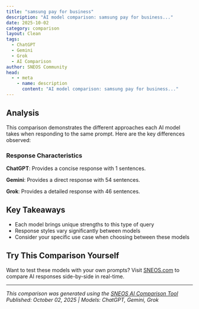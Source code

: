 ```yaml
---
title: "samsung pay for business"
description: "AI model comparison: samsung pay for business..."
date: 2025-10-02
category: comparison
layout: Clean
tags:
  - ChatGPT
  - Gemini
  - Grok
  - AI Comparison
author: SNEOS Community
head:
  - - meta
    - name: description
      content: "AI model comparison: samsung pay for business..."
---
```


<ChatComparison
  title="samsung pay for business"
  prompt="samsung pay for business"
  :responses='{
    "ChatGPT": "Error calling OpenAI API.",
    "Gemini": "Samsung Pay for Business offers a range of solutions to help businesses accept payments, manage loyalty programs, and streamline their operations. Here\u0027s a breakdown of its key features and aspects:\n\n**Core Functionality:**\n\n*   **Mobile Payments Acceptance:**\n    *   **Samsung Pay Compatibility:** Allows customers to pay using their Samsung devices (phones, watches) with Samsung Pay.\n    *   **MST (Magnetic Secure Transmission) Technology:**  A key differentiator.  MST emulates the magnetic strip of a traditional credit card, making it compatible with most existing point-of-sale (POS) terminals, even older ones that don\u0027t support NFC.  This provides wider acceptance than NFC-only systems.\n    *   **NFC (Near Field Communication) Technology:** Also supports NFC payments, which are becoming increasingly common.\n    *   **In-App Payments:** Integrates with mobile apps to enable secure payments within the app itself.\n*   **Security:**\n    *   **Tokenization:** Replaces sensitive card details with a unique \u0022token,\u0022 protecting actual card numbers during transactions.\n    *   **Biometric Authentication:**  Often requires fingerprint or iris scanning for authentication, adding another layer of security.\n    *   **Samsung Knox:**  Samsung\u0027s mobile security platform that provides hardware and software-level security for the device.\n*   **Loyalty Programs and Rewards:**\n    *   **Digital Loyalty Cards:**  Stores loyalty cards and rewards programs digitally within the Samsung Pay app.\n    *   **Custom Offers and Promotions:**  Businesses can potentially create and distribute customized offers and promotions to Samsung Pay users.\n*   **Reporting and Analytics:** (Functionality may vary)\n    *   Provides insights into transaction data, customer behavior, and loyalty program performance.\n\n**How It Works for Businesses:**\n\n1.  **Partnership/Integration:** Businesses need to integrate Samsung Pay into their point-of-sale system or mobile app. This often involves working with a payment processor or a Samsung Pay partner.\n\n2.  **Customer Payment:** A customer with a compatible Samsung device initiates a payment at the POS terminal.\n\n3.  **Authentication:** The customer authenticates the payment using their fingerprint, iris scan, or PIN.\n\n4.  **Transaction:** Samsung Pay securely transmits the payment information to the payment processor.\n\n5.  **Confirmation:** The transaction is processed, and the customer receives confirmation of the payment.\n\n**Benefits for Businesses:**\n\n*   **Wider Acceptance:** MST technology increases acceptance rates compared to NFC-only systems.\n*   **Enhanced Security:** Tokenization and biometric authentication reduce the risk of fraud.\n*   **Improved Customer Experience:** Convenient and fast payment options for customers with Samsung devices.\n*   **Loyalty Program Integration:** Helps businesses manage and promote their loyalty programs.\n*   **Competitive Advantage:** Offering a modern and convenient payment option can attract and retain customers.\n*   **Potential for Increased Sales:** Streamlined payments can lead to faster checkout times and increased sales.\n\n**Considerations for Businesses:**\n\n*   **Integration Costs:**  Integrating Samsung Pay into a POS system or app may involve costs.\n*   **Payment Processor Fees:** Standard payment processing fees apply to transactions.\n*   **Customer Adoption:** The success of Samsung Pay depends on the number of customers using Samsung devices and the Samsung Pay service.\n*   **Terminal Compatibility:** While MST aims to provide broad compatibility, it\u0027s essential to ensure that the POS terminals are compatible.  Older terminals *might* require upgrades.\n*   **Samsung Pay\u0027s current landscape:** It\u0027s crucial to note that Samsung Pay has evolved.  It is now integrated into Samsung Wallet. Samsung wallet can store digital keys, boarding passes, ID and more along with the payment capability.\n\n**How to Get Started:**\n\n1.  **Check Compatibility:** Ensure that your POS system is compatible with Samsung Pay. Contact your payment processor or Samsung Pay for Business support.\n2.  **Integration:** Work with your payment processor or a Samsung Pay partner to integrate Samsung Pay into your system.  This may involve updating your POS software or hardware.\n3.  **Training:** Train your staff on how to accept Samsung Pay payments.\n4.  **Promotion:** Promote Samsung Pay to your customers to encourage them to use the service.\n\n**Where to find more information:**\n\n*   **Samsung Business Website:** The official Samsung business website (search for \u0022Samsung Pay for Business\u0022 or \u0022Samsung Business Solutions\u0022) is the best source of up-to-date information.\n*   **Payment Processors:** Contact your current payment processor to inquire about Samsung Pay integration.\n*   **Samsung Support:** Contact Samsung support for businesses for specific questions and assistance.\n\nIn conclusion, Samsung Pay for Business provides a secure and convenient payment solution that can benefit both businesses and their customers. By integrating Samsung Pay, businesses can expand their payment options, enhance security, and improve the overall customer experience. Remember to thoroughly research the integration process, costs, and customer adoption rates before implementing Samsung Pay.\n",
    "Grok": "Samsung Pay for Business is a payment solution designed to help businesses accept contactless payments using Samsung devices. It leverages Samsung\u0027s mobile payment platform, Samsung Pay, which allows customers to make secure transactions via their Samsung smartphones, smartwatches, or other compatible devices. For businesses, integrating Samsung Pay can enhance the checkout experience by offering a fast, secure, and convenient payment method.\n\nHere are some key aspects of Samsung Pay for Business:\n\n### 1. **What is Samsung Pay?**\n   - Samsung Pay is a mobile payment and digital wallet service by Samsung Electronics that enables users to make payments using their Samsung devices.\n   - It supports contactless payments through Near Field Communication (NFC) and Magnetic Secure Transmission (MST) technology, allowing it to work with a wide range of payment terminals, including older ones that don\u0027t support NFC.\n   - It also supports online payments and in-app purchases.\n\n### 2. **Benefits for Businesses**\n   - **Wider Customer Reach**: Accepting Samsung Pay allows businesses to cater to customers who prefer using mobile wallets for transactions.\n   - **Faster Transactions**: Contactless payments speed up the checkout process, reducing wait times and improving customer satisfaction.\n   - **Enhanced Security**: Samsung Pay uses tokenization, biometrics (fingerprint or iris scanning), and Samsung Knox (a defense-grade security platform) to protect transaction data.\n   - **Compatibility**: Works with most existing payment terminals due to MST technology, in addition to NFC-enabled terminals.\n   - **Customer Loyalty**: Integration with loyalty programs and offers can be tied to Samsung Pay, helping businesses retain customers.\n\n### 3. **How Businesses Can Accept Samsung Pay**\n   To accept Samsung Pay, businesses generally need:\n   - A compatible point-of-sale (POS) terminal that supports NFC payments (for contactless transactions) or MST (for older terminals).\n   - A merchant account with a payment processor or bank that supports Samsung Pay.\n   - To ensure their payment system is set up to process mobile wallet transactions.\n\n   Many modern POS systems and payment processors (like Square, Stripe, or PayPal) already support Samsung Pay as part of their contactless payment options.\n\n### 4. **Requirements for Businesses**\n   - **Hardware**: A contactless-enabled POS terminal (for NFC payments) or any standard magnetic stripe reader (for MST compatibility, although MST support is being phased out in newer Samsung devices).\n   - **Payment Processor**: Partner with a payment gateway or processor that supports Samsung Pay.\n   - **Software Integration**: Ensure the business\u0027s POS software is updated to handle mobile wallet transactions.\n   - **Compliance**: Adhere to PCI DSS (Payment Card Industry Data Security Standard) guidelines to ensure secure transactions.\n\n### 5. **Samsung Pay for Small Businesses**\n   Small businesses can benefit from Samsung Pay by using affordable POS systems or mobile card readers that support contactless payments. For example:\n   - Use devices like Square Reader or Clover Go, which are compatible with Samsung Pay.\n   - No additional hardware is needed if the business already has a contactless-enabled terminal.\n\n### 6. **Availability**\n   Samsung Pay is available in many countries worldwide, but its availability for businesses depends on the local payment infrastructure and partnerships with banks and payment processors. Check Samsung\u2019s official website or contact your payment processor to confirm support in your region.\n\n### 7. **Samsung Pay vs. Other Mobile Wallets**\n   - Compared to Apple Pay or Google Pay, Samsung Pay\u0027s use of MST (on older devices) allows compatibility with a broader range of terminals.\n   - However, newer Samsung devices are moving away from MST, focusing primarily on NFC, aligning more with competitors.\n\n### 8. **How to Get Started**\n   - **Contact Your Payment Processor**: Ask if they support Samsung Pay and if there are any additional fees or requirements.\n   - **Upgrade Hardware if Needed**: Ensure your POS system supports contactless payments.\n   - **Promote Samsung Pay**: Let customers know you accept Samsung Pay through signage or digital channels to attract tech-savvy consumers.\n\n### 9. **Samsung Business Solutions**\n   Beyond Samsung Pay, Samsung offers other business solutions, such as Samsung DeX (turning devices into desktop workstations) and Samsung Knox for enterprise security. These can complement a business\u0027s overall operations alongside payment solutions.\n\nIf you\u0027re a business owner looking to implement Samsung Pay, reach out to your POS provider or bank for specific guidance on integration. For more detailed or region-specific information, Samsung\u0027s official website or support channels can provide further assistance.\n\nDo you have a specific question about Samsung Pay for Business, or are you looking for help with setup in a particular region or industry? Let me know!"
  }'
  published-date="08:30"
/>

## Analysis

This comparison demonstrates the different approaches each AI model takes when responding to the same prompt. Here are the key differences observed:

### Response Characteristics

**ChatGPT**: Provides a concise response with 1 sentences. 

**Gemini**: Provides a direct response with 54 sentences. 

**Grok**: Provides a detailed response with 46 sentences. 

## Key Takeaways

- Each model brings unique strengths to this type of query
- Response styles vary significantly between models
- Consider your specific use case when choosing between these models

## Try This Comparison Yourself

Want to test these models with your own prompts? Visit [SNEOS.com](https://sneos.com) to compare AI responses side-by-side in real-time.

---

*This comparison was generated using the [SNEOS AI Comparison Tool](https://sneos.com)*
*Published: October 02, 2025 | Models: ChatGPT, Gemini, Grok*
